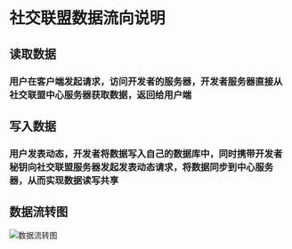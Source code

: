 # 社交联盟数据流向说明

## 读取数据
### 用户在客户端发起请求，访问开发者的服务器，开发者服务器直接从社交联盟中心服务器获取数据，返回给用户端

## 写入数据
### 用户发表动态，开发者将数据写入自己的数据库中，同时携带开发者秘钥向社交联盟服务器发起发表动态请求，将数据同步到中心服务器，从而实现数据读写共享

## 数据流转图

![数据流转图](src/views/dataFlow/socialDataFlow.jpg)

